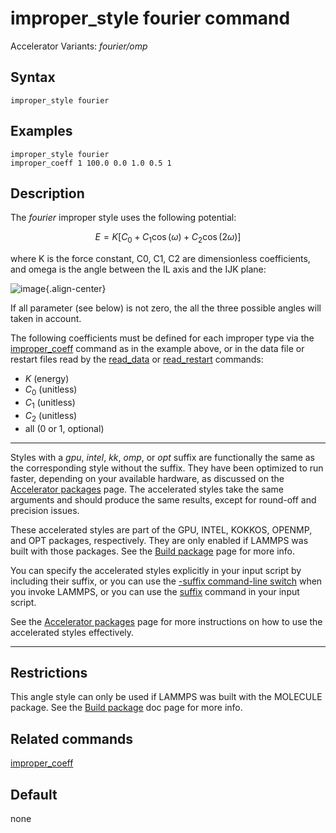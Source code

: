 # improper_style fourier command

Accelerator Variants: *fourier/omp*

## Syntax

``` LAMMPS
improper_style fourier
```

## Examples

``` LAMMPS
improper_style fourier
improper_coeff 1 100.0 0.0 1.0 0.5 1
```

## Description

The *fourier* improper style uses the following potential:

$$E = K [C_0 + C_1 \cos ( \omega) + C_2 \cos( 2 \omega) ]$$

where K is the force constant, C0, C1, C2 are dimensionless
coefficients, and omega is the angle between the IL axis and the IJK
plane:

![image](JPG/umbrella.jpg){.align-center}

If all parameter (see below) is not zero, the all the three possible
angles will taken in account.

The following coefficients must be defined for each improper type via
the [improper_coeff](improper_coeff) command as in the example above, or
in the data file or restart files read by the [read_data](read_data) or
[read_restart](read_restart) commands:

-   $K$ (energy)
-   $C_0$ (unitless)
-   $C_1$ (unitless)
-   $C_2$ (unitless)
-   all (0 or 1, optional)

------------------------------------------------------------------------

Styles with a *gpu*, *intel*, *kk*, *omp*, or *opt* suffix are
functionally the same as the corresponding style without the suffix.
They have been optimized to run faster, depending on your available
hardware, as discussed on the [Accelerator packages](Speed_packages)
page. The accelerated styles take the same arguments and should produce
the same results, except for round-off and precision issues.

These accelerated styles are part of the GPU, INTEL, KOKKOS, OPENMP, and
OPT packages, respectively. They are only enabled if LAMMPS was built
with those packages. See the [Build package](Build_package) page for
more info.

You can specify the accelerated styles explicitly in your input script
by including their suffix, or you can use the [-suffix command-line
switch](Run_options) when you invoke LAMMPS, or you can use the
[suffix](suffix) command in your input script.

See the [Accelerator packages](Speed_packages) page for more
instructions on how to use the accelerated styles effectively.

------------------------------------------------------------------------

## Restrictions

This angle style can only be used if LAMMPS was built with the MOLECULE
package. See the [Build package](Build_package) doc page for more info.

## Related commands

[improper_coeff](improper_coeff)

## Default

none
